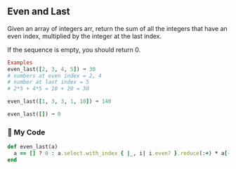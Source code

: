 ## Even and Last
Given an array of integers arr, return the sum of all the integers that have an even index, multiplied by the integer at the last index.

If the sequence is empty, you should return 0.
```ruby
Examples
even_last([2, 3, 4, 5]) ➞ 30
# numbers at even index = 2, 4
# number at last index = 5
# 2*5 + 4*5 = 10 + 20 = 30

even_last([1, 3, 3, 1, 10]) ➞ 140

even_last([]) ➞ 0
```
### 💎 My Code
```ruby
def even_last(a)
  a == [] ? 0 : a.select.with_index { |_, i| i.even? }.reduce(:+) * a[-1] 
end
```
